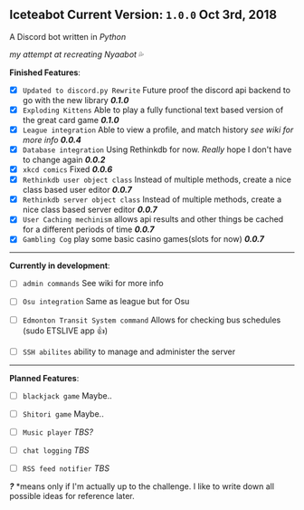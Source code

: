 **Iceteabot**
Current Version: `1.0.0` Oct 3rd, 2018
---

A Discord bot written in _Python_

_my attempt at recreating Nyaabot_ :sweat_drops:


**Finished Features**:

- [x] `Updated to discord.py Rewrite` Future proof the discord api backend to go with the new library  **_0.1.0_**
- [x] `Exploding Kittens` Able to play a fully functional text based version of the great card game **_0.1.0_**
- [x] `League integration` Able to view a profile, and match history _see wiki for more info_ **_0.0.4_**
- [x] `Database integration` Using Rethinkdb for now. _Really_ hope I don't have to change again **_0.0.2_**
- [x] `xkcd comics` Fixed **_0.0.6_**
- [x] `Rethinkdb user object class` Instead of multiple methods, create a nice class based user editor **_0.0.7_**
- [x] `Rethinkdb server object class` Instead of multiple methods, create a nice class based server editor **_0.0.7_**
- [x] `User Caching mechinism` allows api results and other things be cached for a different periods of time **_0.0.7_**
- [x] `Gambling Cog` play some basic casino games(slots for now) **_0.0.7_**

---


**Currently in development**:

- [ ] `admin commands` See wiki for more info
- [ ] `Osu integration` Same as league but for Osu
- [ ] `Edmonton Transit System command` Allows for checking bus schedules (sudo ETSLIVE app :thumbsup:)

- [ ] `SSH abilites` ability to manage and administer the server


---


**Planned Features**:


- [ ] `blackjack game` Maybe..
- [ ] `Shitori game` Maybe..
- [ ] `Music player` _TBS?_
- [ ] `chat logging` _TBS_
- [ ] `RSS feed notifier` _TBS_


**_?_** *means only if I'm actually up to the challenge. I like to write down all possible ideas for reference later.

